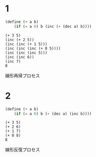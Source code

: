 # 1 
```lisp
(define (+ a b)
    (if (= a 0) b (inc (+ (dec a) b))))
```
```
(+ 3 5)
(inc (+ 2 5))
(inc (inc (+ 1 5)))
(inc (inc (inc (+ 0 5))))
(inc (inc (inc 5)))
(inc (inc 6))
(inc 7)
8
```
線形再帰プロセス


# 2
```lisp
(define (+ a b)
    (if (= a 0) b (+ (dec a) (inc b))))
```

```
(+ 3 5)
(+ 2 6)
(+ 1 7)
(+ 0 8)
8
```
線形反復プロセス
